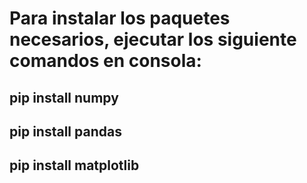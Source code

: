 # Para instalar los paquetes necesarios, ejecutar los siguiente comandos en consola:

## pip install numpy

## pip install pandas

## pip install matplotlib
